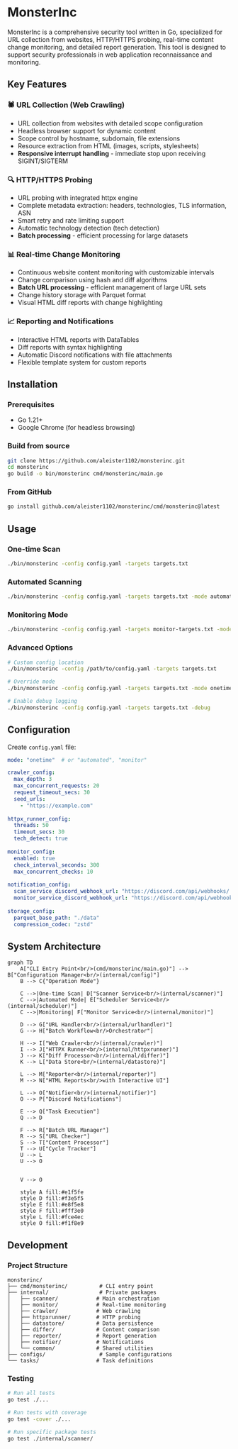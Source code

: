 # MonsterInc

MonsterInc is a comprehensive security tool written in Go, specialized for URL collection from websites, HTTP/HTTPS probing, real-time content change monitoring, and detailed report generation. This tool is designed to support security professionals in web application reconnaissance and monitoring.

## Key Features

### 🕷️ URL Collection (Web Crawling)
- URL collection from websites with detailed scope configuration
- Headless browser support for dynamic content
- Scope control by hostname, subdomain, file extensions
- Resource extraction from HTML (images, scripts, stylesheets)
- **Responsive interrupt handling** - immediate stop upon receiving SIGINT/SIGTERM

### 🔍 HTTP/HTTPS Probing
- URL probing with integrated httpx engine
- Complete metadata extraction: headers, technologies, TLS information, ASN
- Smart retry and rate limiting support
- Automatic technology detection (tech detection)
- **Batch processing** - efficient processing for large datasets

### 📊 Real-time Change Monitoring
- Continuous website content monitoring with customizable intervals
- Change comparison using hash and diff algorithms
- **Batch URL processing** - efficient management of large URL sets
- Change history storage with Parquet format
- Visual HTML diff reports with change highlighting



### 📈 Reporting and Notifications
- Interactive HTML reports with DataTables
- Diff reports with syntax highlighting
- Automatic Discord notifications with file attachments
- Flexible template system for custom reports

## Installation

### Prerequisites
- Go 1.21+
- Google Chrome (for headless browsing)

### Build from source

```bash
git clone https://github.com/aleister1102/monsterinc.git
cd monsterinc
go build -o bin/monsterinc cmd/monsterinc/main.go
```

### From GitHub

```bash
go install github.com/aleister1102/monsterinc/cmd/monsterinc@latest
```

## Usage

### One-time Scan

```bash
./bin/monsterinc -config config.yaml -targets targets.txt
```

### Automated Scanning

```bash
./bin/monsterinc -config config.yaml -targets targets.txt -mode automated
```

### Monitoring Mode

```bash
./bin/monsterinc -config config.yaml -targets monitor-targets.txt -mode monitor
```

### Advanced Options

```bash
# Custom config location
./bin/monsterinc -config /path/to/config.yaml -targets targets.txt

# Override mode
./bin/monsterinc -config config.yaml -targets targets.txt -mode onetime

# Enable debug logging
./bin/monsterinc -config config.yaml -targets targets.txt -debug
```

## Configuration

Create `config.yaml` file:

```yaml
mode: "onetime"  # or "automated", "monitor"

crawler_config:
  max_depth: 3
  max_concurrent_requests: 20
  request_timeout_secs: 30
  seed_urls:
    - "https://example.com"
  
httpx_runner_config:
  threads: 50
  timeout_secs: 30
  tech_detect: true
  
monitor_config:
  enabled: true
  check_interval_seconds: 300
  max_concurrent_checks: 10
  
notification_config:
  scan_service_discord_webhook_url: "https://discord.com/api/webhooks/..."
  monitor_service_discord_webhook_url: "https://discord.com/api/webhooks/..."
  
storage_config:
  parquet_base_path: "./data"
  compression_codec: "zstd"
```

## System Architecture

```mermaid
graph TD
    A["CLI Entry Point<br/>(cmd/monsterinc/main.go)"] --> B["Configuration Manager<br/>(internal/config)"]
    B --> C{"Operation Mode"}
    
    C -->|One-time Scan| D["Scanner Service<br/>(internal/scanner)"]
    C -->|Automated Mode| E["Scheduler Service<br/>(internal/scheduler)"]
    C -->|Monitoring| F["Monitor Service<br/>(internal/monitor)"]
    
    D --> G["URL Handler<br/>(internal/urlhandler)"]
    G --> H["Batch Workflow<br/>Orchestrator"]
    
    H --> I["Web Crawler<br/>(internal/crawler)"]
    I --> J["HTTPX Runner<br/>(internal/httpxrunner)"]
    J --> K["Diff Processor<br/>(internal/differ)"]
    K --> L["Data Store<br/>(internal/datastore)"]
    
    L --> M["Reporter<br/>(internal/reporter)"]
    M --> N["HTML Reports<br/>with Interactive UI"]
    
    L --> O["Notifier<br/>(internal/notifier)"]
    O --> P["Discord Notifications"]
    
    E --> Q["Task Execution"]
    Q --> D
    
    F --> R["Batch URL Manager"]
    R --> S["URL Checker"]
    S --> T["Content Processor"]
    T --> U["Cycle Tracker"]
    U --> L
    U --> O
    
    
    V --> O
    
    style A fill:#e1f5fe
    style D fill:#f3e5f5
    style E fill:#e8f5e8
    style F fill:#fff3e0
    style L fill:#fce4ec
    style O fill:#f1f8e9
```

## Development

### Project Structure
```
monsterinc/
├── cmd/monsterinc/          # CLI entry point
├── internal/                # Private packages
│   ├── scanner/            # Main orchestration
│   ├── monitor/            # Real-time monitoring  
│   ├── crawler/            # Web crawling
│   ├── httpxrunner/        # HTTP probing
│   ├── datastore/          # Data persistence
│   ├── differ/             # Content comparison
│   ├── reporter/           # Report generation
│   ├── notifier/           # Notifications
│   └── common/             # Shared utilities
├── configs/                 # Sample configurations
└── tasks/                  # Task definitions
```

### Testing

```bash
# Run all tests
go test ./...

# Run tests with coverage
go test -cover ./...

# Run specific package tests
go test ./internal/scanner/
```
